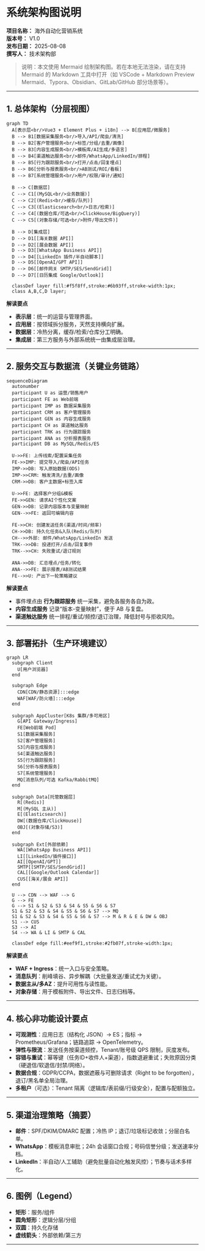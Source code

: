 # 系统架构图说明
**项目名称：** 海外自动化营销系统  
**版本号：** V1.0  
**发布日期：** 2025-08-08  
**撰写人：** 技术架构部  

> 说明：本文使用 Mermaid 绘制架构图。若在本地无法渲染，请在支持 Mermaid 的 Markdown 工具中打开（如 VSCode + Markdown Preview Mermaid、Typora、Obsidian、GitLab/GitHub 部分场景等）。

---

## 1. 总体架构（分层视图）

```mermaid
graph TD
  A[表示层<br/>Vue3 + Element Plus + i18n] --> B[应用层/微服务]
  B --> B1[数据采集服务<br/>导入/API/爬虫/清洗]
  B --> B2[客户管理服务<br/>标签/分组/去重/画像]
  B --> B3[内容生成服务<br/>模板库/AI生成/多语言]
  B --> B4[渠道触达服务<br/>邮件/WhatsApp/LinkedIn/排程]
  B --> B5[行为跟踪服务<br/>打开/点击/回复埋点]
  B --> B6[分析与报表服务<br/>AB测试/ROI/看板]
  B --> B7[系统管理服务<br/>用户/权限/审计/通知]

  B --> C[数据层]
  C --> C1[(MySQL<br/>业务数据)]
  C --> C2[(Redis<br/>缓存/队列)]
  C --> C3[(Elasticsearch<br/>日志/检索)]
  C --> C4[(数据仓库/可选<br/>ClickHouse/BigQuery)]
  C --> C5[(对象存储/可选<br/>附件/导出文件)]

  B --> D[集成层]
  D --> D1[[海关数据 API]]
  D --> D2[[展会数据 API]]
  D --> D3[[WhatsApp Business API]]
  D --> D4[[LinkedIn 插件/半自动脚本]]
  D --> D5[[OpenAI/GPT API]]
  D --> D6[[邮件网关 SMTP/SES/SendGrid]]
  D --> D7[[日历集成 Google/Outlook]]

  classDef layer fill:#f5f8ff,stroke:#6b93ff,stroke-width:1px;
  class A,B,C,D layer;
```

**解读要点**
- **表示层**：统一的运营与管理界面。
- **应用层**：按领域拆分服务，天然支持横向扩展。
- **数据层**：冷热分离，缓存/检索/仓库分工明确。
- **集成层**：第三方服务与外部系统统一由集成层治理。

---

## 2. 服务交互与数据流（关键业务链路）

```mermaid
sequenceDiagram
  autonumber
  participant U as 运营/销售用户
  participant FE as Web前端
  participant IMP as 数据采集服务
  participant CRM as 客户管理服务
  participant GEN as 内容生成服务
  participant CH as 渠道触达服务
  participant TRK as 行为跟踪服务
  participant ANA as 分析报表服务
  participant DB as MySQL/Redis/ES

  U->>FE: 上传线索/配置采集任务
  FE->>IMP: 提交导入/爬虫/API任务
  IMP->>DB: 写入原始数据(ODS)
  IMP->>CRM: 触发清洗/去重/画像
  CRM->>DB: 客户主数据+标签入库

  U->>FE: 选择客户分组&模板
  FE->>GEN: 请求AI个性化文案
  GEN->>DB: 记录内容版本与变量映射
  GEN-->>FE: 返回可编辑内容

  FE->>CH: 创建发送任务(渠道/时间/频率)
  CH->>DB: 持久化任务&入队(Redis/队列)
  CH-->>外部: 邮件/WhatsApp/LinkedIn 发送
  TRK-->>DB: 投递打开/点击/回复事件
  TRK-->>CH: 失败重试/退订规则

  ANA->>DB: 汇总埋点/任务/转化
  ANA-->>FE: 展示报表/AB测试结果
  FE-->>U: 产出下一轮策略建议
```

**解读要点**
- 事件埋点由 **行为跟踪服务** 统一采集，避免各服务各自为政。
- **内容生成服务** 记录“版本-变量映射”，便于 AB 与复盘。
- **渠道触达服务** 统一排程/重试/频控/退订治理，降低封号与拒收风险。

---

## 3. 部署拓扑（生产环境建议）

```mermaid
graph LR
  subgraph Client
    U[用户浏览器]
  end

  subgraph Edge
    CDN[CDN/静态资源]:::edge
    WAF[WAF/防火墙]:::edge
  end

  subgraph AppCluster[K8s 集群/多可用区]
    G[API Gateway/Ingress]
    FE[Web前端 Pod]
    S1[数据采集服务]
    S2[客户管理服务]
    S3[内容生成服务]
    S4[渠道触达服务]
    S5[行为跟踪服务]
    S6[分析与报表服务]
    S7[系统管理服务]
    MQ[消息队列/可选 Kafka/RabbitMQ]
  end

  subgraph Data[托管数据层]
    R[(Redis)]
    M[(MySQL 主从)]
    E[(Elasticsearch)]
    DW[(数据仓库/ClickHouse)]
    OBJ[(对象存储/S3)]
  end

  subgraph Ext[外部依赖]
    WA[[WhatsApp Business API]]
    LI[[LinkedIn/插件接口]]
    AI[[OpenAI/GPT]]
    SMTP[[SMTP/SES/SendGrid]]
    CAL[[Google/Outlook Calendar]]
    CUS[[海关/展会 API]]
  end

  U --> CDN --> WAF --> G
  G --> FE
  G --> S1 & S2 & S3 & S4 & S5 & S6 & S7
  S1 & S2 & S3 & S4 & S5 & S6 & S7 --> MQ
  S1 & S2 & S3 & S4 & S5 & S6 & S7 --> M & R & E & DW & OBJ
  S1 --> CUS
  S3 --> AI
  S4 --> WA & LI & SMTP & CAL

  classDef edge fill:#eef9f1,stroke:#2fb07f,stroke-width:1px;
```

**解读要点**
- **WAF + Ingress**：统一入口与安全策略。
- **消息队列**：削峰填谷、异步解耦（大批量发送/重试尤为关键）。
- **数据主从/多AZ**：提升可用性与读性能。
- **对象存储**：用于模板附件、导出文件、日志归档等。

---

## 4. 核心非功能设计要点
- **可观测性**：应用日志（结构化 JSON）→ ES；指标 → Prometheus/Grafana；链路追踪 → OpenTelemetry。
- **弹性与限流**：发送任务按渠道频控，Tenant/账号级 QPS 限制，灰度发布。
- **容错与重试**：幂等键（任务ID+收件人+渠道），指数退避重试；失败原因分类（硬退信/软退信/封禁/网络）。
- **数据合规**：GDPR/CCPA，数据遮蔽与可删除请求（Right to be forgotten），退订/黑名单全局治理。
- **多租户**（可选）：Tenant 隔离（逻辑库/表前缀/行级安全），配置与配额独立。

---

## 5. 渠道治理策略（摘要）
- **邮件**：SPF/DKIM/DMARC 配置；冷热 IP；退订/垃圾标记收敛；分层白名单。
- **WhatsApp**：模板消息审批；24h 会话窗口合规；号码信誉分级；发送速率分档。
- **LinkedIn**：半自动/人工辅助（避免批量自动化触发风控）；节奏与话术多样化。

---

## 6. 图例（Legend）
- **矩形**：服务/组件  
- **圆角矩形**：逻辑分层/分组  
- **双圆**：持久化存储  
- **虚线箭头**：外部依赖/第三方

---